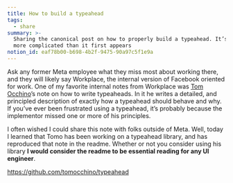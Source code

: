 ```yaml
---
title: How to build a typeahead
tags:
  - share
summary: >-
  Sharing the canonical post on how to properly build a typeahead. It’s much
  more complicated than it first appears
notion_id: eaf78b00-b698-4b2f-9475-90a97c5f1e9a
---
```

Ask any former Meta employee what they miss most about working there, and they will likely say Workplace, the internal version of Facebook oriented for work. One of my favorite internal notes from Workplace was [Tom Occhino](https://tomocchino.com/)’s note on how to write typeaheads. In it he writes a detailed, and principled description of exactly how a typeahead should behave and why. If you’ve ever been frustrated using a typeahead, it’s probably because the implementor missed one or more of his principles.

I often wished I could share this note with folks outside of Meta. Well, today I learned that Tomo has been working on a typeahead library, and has reproduced that note in the readme. Whether or not you consider using his library **I would consider the readme to be essential reading for any UI engineer**.

<https://github.com/tomocchino/typeahead>
